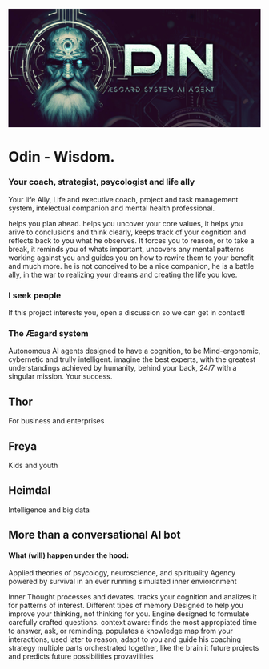 ![](./OdincoverIG.jpg)
# Odin - Wisdom. 
### Your coach, strategist, psycologist and life ally
Your life Ally, Life and executive coach, project and task management system, intelectual companion and mental health professional.

helps you plan ahead. helps you uncover your core values, it helps you arive to conclusions and think clearly, keeps track of your cognition and reflects back to you what he observes. It forces you to reason, or to take a break, it reminds you of whats important, uncovers any mental patterns working against you and guides you on how to rewire them to your benefit and much more.
he is not conceived to be a nice companion, he is a battle ally, in the war to realizing your dreams and creating the life you love.

### I seek people
If this project interests you, open a discussion so we can get in contact!

### The Æagard system
Autonomous AI agents designed to have a cognition, to be Mind-ergonomic, cybernetic and trully intelligent. 
imagine the best experts, with the greatest understandings achieved by humanity, behind your back, 24/7 with a singular mission. Your success.
## Thor
For business and enterprises

## Freya 
Kids and youth

## Heimdal
Intelligence and big data

## More than a conversational AI bot
#### What (will) happen under the hood:

Applied theories of psycology, neuroscience, and spirituality
Agency powered by survival in an ever running simulated inner envioronment

Inner Thought processes and devates.
tracks your cognition and analizes it for patterns of interest.
Different tipes of memory
Designed to help you improve your thinking, not thinking for you.
Engine designed to formulate carefully crafted questions.
context aware: finds the most appropiated time to answer, ask, or reminding.
populates a knowledge map from your interactions, used later to reason, adapt to you and guide his coaching strategy
multiple parts orchestrated together, like the brain
it future projects and predicts future possibilities provavilities